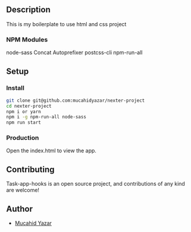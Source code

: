 ## Description

This is my boilerplate to use html and css project

### NPM Modules

node-sass
Concat
Autoprefixer
postcss-cli
npm-run-all

## Setup

### Install

```bash
git clone git@github.com:mucahidyazar/nexter-project
cd nexter-project
npm i or yarn
npm i -g npm-run-all node-sass
npm run start
```

### Production

Open the index.html to view the app.

## Contributing

Task-app-hooks is an open source project, and contributions of any kind are welcome!

## Author

- [Mucahid Yazar](https://github.com/mucahidyazar)
